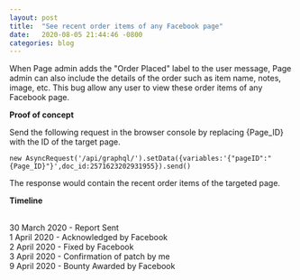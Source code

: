 ```yaml
---
layout: post
title:  "See recent order items of any Facebook page"
date:   2020-08-05 21:44:46 -0800
categories: blog
---
```

When Page admin adds the "Order Placed" label to the user message, Page admin can also include the details of the order such as item name, notes, image, etc. This bug allow any user to view these order items of any Facebook page. 
<br />

**Proof of concept**

Send the following request in the browser console by replacing {Page_ID} with the ID of the target page.
```
new AsyncRequest('/api/graphql/').setData({variables:'{"pageID":"{Page_ID}"}',doc_id:2571623202931955}).send()
```

The response would contain the recent order items of the targeted page.

**Timeline**	
<br />

30 March 2020 - Report Sent\
1 April 2020 - Acknowledged by Facebook\
2 April 2020 - Fixed by Facebook\
3 April 2020 - Confirmation of patch by me\
9 April 2020 - Bounty Awarded by Facebook
